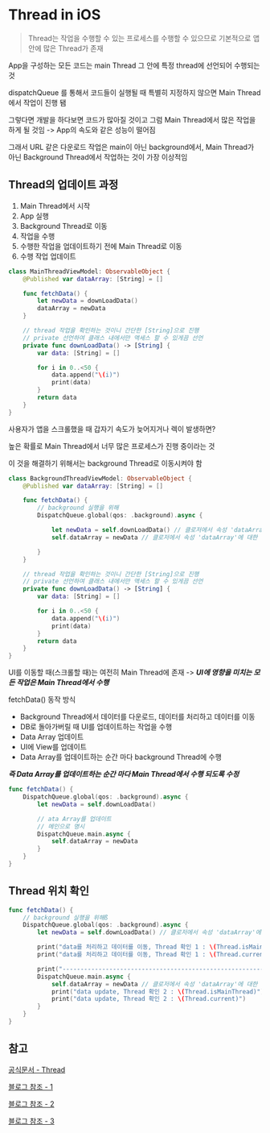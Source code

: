 # Thread in iOS

> Thread는 작업을 수행할 수 있는 프로세스를 수행할 수 있으므로 기본적으로 앱 안에 많은 Thread가 존재

App을 구성하는 모든 코드는 main Thread 그 안에 특정 thread에 선언되어 수행되는 것

dispatchQueue 를 통해서 코드들이 실행될 때 특별히 지정하지 않으면 Main Thread에서 작업이 진행 됌

그렇다면 개발을 하다보면 코드가 많아질 것이고 그럼 Main Thread에서 많은 작업을 하게 될 것임 -> App의 속도와 같은 성능이 떨어짐

그래서 URL 같은 다운로드 작업은 main이 아닌 background에서, Main Thread가 아닌 Background Thread에서 작업하는 것이 가장 이상적임

## Thread의 업데이트 과정

1. Main Thread에서 시작
2. App 실행
3. Background Thread로 이동
4. 작업을 수행
5. 수행한 작업을 업데이트하기 전에 Main Thread로 이동
6. 수행 작업 업데이트

```swift
class MainThreadViewModel: ObservableObject {
    @Published var dataArray: [String] = []

    func fetchData() {
        let newData = downLoadData()
        dataArray = newData
    }

    // thread 작업을 확인하는 것이니 간단한 [String]으로 진행
    // private 선언하여 클래스 내에서만 액세스 할 수 있게끔 선언
    private func downLoadData() -> [String] {
        var data: [String] = []

        for i in 0..<50 {
            data.append("\(i)")
            print(data)
        }
        return data
    }
}
```

사용자가 앱을 스크롤했을 때 갑자기 속도가 늦어지거나 렉이 발생하면?

높은 확률로 Main Thread에서 너무 많은 프로세스가 진행 중이라는 것

이 것을 해결하기 위해서는 background Thread로 이동시켜야 함

```swift
class BackgroundThreadViewModel: ObservableObject {
    @Published var dataArray: [String] = []

    func fetchData() {
        // background 실행을 위해
        DispatchQueue.global(qos: .background).async {

            let newData = self.downLoadData() // 클로저에서 속성 'dataArray'에 대한 참조는 캡처 시맨틱을 명시적으로 만들기 위해 'self'를 명시적으로 사용해야 함
            self.dataArray = newData // 클로저에서 속성 'dataArray'에 대한 참조는 캡처 시맨틱을 명시적으로 만들기 위해 'self'를 명시적으로 사용해야 함

        }
    }

    // thread 작업을 확인하는 것이니 간단한 [String]으로 진행
    // private 선언하여 클래스 내에서만 액세스 할 수 있게끔 선언
    private func downLoadData() -> [String] {
        var data: [String] = []

        for i in 0..<50 {
            data.append("\(i)")
            print(data)
        }
        return data
    }
}
```

UI를 이동할 때(스크롤할 때)는 여전히 Main Thread에 존재 -> **_UI에 영향을 미치는 모든 작업은 Main Thread에서 수행_**

fetchData() 동작 방식

- Background Thread에서 데이터를 다운로드, 데이터를 처리하고 데이터를 이동
  <br/>
- DB로 돌아가버릴 때 UI를 업데이트하는 작업을 수행
  <br/>
- Data Array 업데이트
  <br/>
- UI에 View를 업데이트
  <br/>
- Data Array를 업데이트하는 순간 마다 background Thread에 수행
  <br/>

**_즉 Data Array를 업데이트하는 순간 마다 Main Thread에서 수행 되도록 수정_**

```swift
func fetchData() {
    DispatchQueue.global(qos: .background).async {
        let newData = self.downLoadData()

        // ata Array를 업데이트
        // 메인으로 명시
        DispatchQueue.main.async {
            self.dataArray = newData
        }
    }
}
```

## Thread 위치 확인

```swift
func fetchData() {
    // background 실행을 위해ß
    DispatchQueue.global(qos: .background).async {
        let newData = self.downLoadData() // 클로저에서 속성 'dataArray'에 대한 참조는 캡처 시맨틱을 명시적으로 만들기 위해 'self'를 명시적으로 사용해야 함

        print("data를 처리하고 데이터를 이동, Thread 확인 1 : \(Thread.isMainThread)")
        print("data를 처리하고 데이터를 이동, Thread 확인 1 : \(Thread.current)")

        print("----------------------------------------------------------------")
        DispatchQueue.main.async {
            self.dataArray = newData // 클로저에서 속성 'dataArray'에 대한 참조는 캡처 시맨틱을 명시적으로 만들기 위해 'self'를 명시적으로 사용해야 함
            print("data update, Thread 확인 2 : \(Thread.isMainThread)")
            print("data update, Thread 확인 2 : \(Thread.current)")
        }
    }
}
```

## 참고

[공식문서 - Thread](https://developer.apple.com/documentation/foundation/thread)

[블로그 참조 - 1](https://seons-dev.tistory.com/entry/SwiftUI-Background-Threads-Queues)

[블로그 참조 - 2](https://www.hackingwithswift.com/read/9/4/back-to-the-main-thread-dispatchqueuemain)

[블로그 참조 - 3](https://medium.com/macoclock/update-swiftui-from-background-threads-fa11d07152f4)
